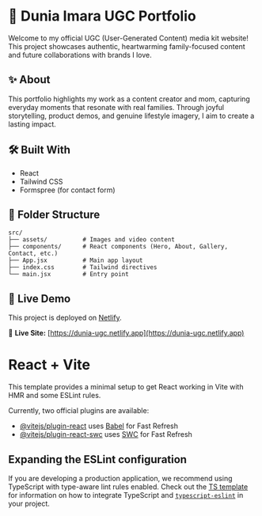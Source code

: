 # 🌸 Dunia Imara UGC Portfolio

Welcome to my official UGC (User-Generated Content) media kit website! This project showcases authentic, heartwarming family-focused content and future collaborations with brands I love.

## ✨ About
This portfolio highlights my work as a content creator and mom, capturing everyday moments that resonate with real families. Through joyful storytelling, product demos, and genuine lifestyle imagery, I aim to create a lasting impact.

## 🛠 Built With
- React
- Tailwind CSS
- Formspree (for contact form)

## 📁 Folder Structure
```
src/
├── assets/          # Images and video content
├── components/      # React components (Hero, About, Gallery, Contact, etc.)
├── App.jsx          # Main app layout
├── index.css        # Tailwind directives
└── main.jsx         # Entry point
```

## 🚀 Live Demo
This project is deployed on [Netlify](https://www.netlify.com/).

🔗 **Live Site:** [https://dunia-ugc.netlify.app](https://dunia-ugc.netlify.app)

# React + Vite

This template provides a minimal setup to get React working in Vite with HMR and some ESLint rules.

Currently, two official plugins are available:

- [@vitejs/plugin-react](https://github.com/vitejs/vite-plugin-react/blob/main/packages/plugin-react) uses [Babel](https://babeljs.io/) for Fast Refresh
- [@vitejs/plugin-react-swc](https://github.com/vitejs/vite-plugin-react/blob/main/packages/plugin-react-swc) uses [SWC](https://swc.rs/) for Fast Refresh

## Expanding the ESLint configuration

If you are developing a production application, we recommend using TypeScript with type-aware lint rules enabled. Check out the [TS template](https://github.com/vitejs/vite/tree/main/packages/create-vite/template-react-ts) for information on how to integrate TypeScript and [`typescript-eslint`](https://typescript-eslint.io) in your project.
